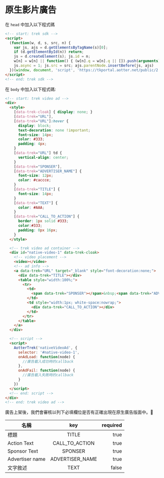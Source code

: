 # 原生影片廣告

在 `head` 中加入以下程式碼

```html
<!-- start: trek sdk -->
<script>
  (function(w, d, s, src, n) {
    var js, ajs = d.getElementsByTagName(s)[0];
    if (d.getElementById(n)) return;
    js = d.createElement(s); js.id = n;
    w[n] = w[n] || function() { (w[n].q = w[n].q || []).push(arguments) }; w[n].l = 1 * new Date();
    js.async = 1; js.src = src; ajs.parentNode.insertBefore(js, ajs)
  })(window, document, 'script', 'https://tkportal.aotter.net/public/2.4.0/sdk.js', 'AotterTrek');
</script>
<!-- end: trek sdk -->
```

在 `body` 中加入以下程式碼: 

```html
<!-- start: trek video ad -->
<div>
  <style>
    [data-trek-cloak] { display: none; }
    [data-trek="URL"],
    [data-trek="URL"]:hover {
      display: block;
      text-decoration: none !important;
      font-size: 14px;
      color: #333;
      padding: 4px;	
    }
    [data-trek="URL"] td {
      vertical-align: center;
    }	
    [data-trek="SPONSER"],
    [data-trek="ADVERTISER_NAME"] {
      font-size: 12px;
      color: #caccce;
    }
    [data-trek="TITLE"] {
      font-size: 14px;
    }
    [data-trek="TEXT"] {
      color: #AAA;
    }
    [data-trek="CALL_TO_ACTION"] {
      border: 1px solid #333;
      color:#333;
      padding: 0px 16px;
    }
  </style>

  <!-- trek video ad container -->
  <div id="native-video-1" data-trek-cloak>
    <!-- video placement -->
    <video></video>
    <!-- ad info -->
    <a data-trek="URL" target="_blank" style="font-decoration:none;">
      <div data-trek="TITLE"></div>
      <table style="width:100%;">
        <tr>
          <td>
            <span data-trek="SPONSER"></span>&nbsp;<span data-trek="ADVERTISER_NAME"></span>
          </td>
          <td style="width:1px; white-space:nowrap;">
            <div data-trek="CALL_TO_ACTION"></div>
          </td>
        </tr>
      </table>
    </a>
  </div>

  <!-- script -->
  <script>
    AotterTrek('nativeVideoAd', {
      selector: '#native-video-1',
      onAdLoad: function(node) {
        //廣告載入成功時的callback
      },
      onAdFail: function(node) {
        //廣告載入失敗時的callback
      }
    })
  </script>
  <!-- end: script -->
</div>
<!-- end: trek video ad -->

```

廣告上架後，我們會審核以列下必填欄位是否有正確出現在原生廣告版面中。

| 名稱        | key           | required  |
| ------------- |:-------------:| -----:|
| 標題      | TITLE      |  true |
| Action Text      | CALL_TO_ACTION | true |
| Sponsor Text      | SPONSER      |  true |
| Advertiser name      | ADVERTISER_NAME      |  true |
| 文字敘述 | TEXT      |    false |

